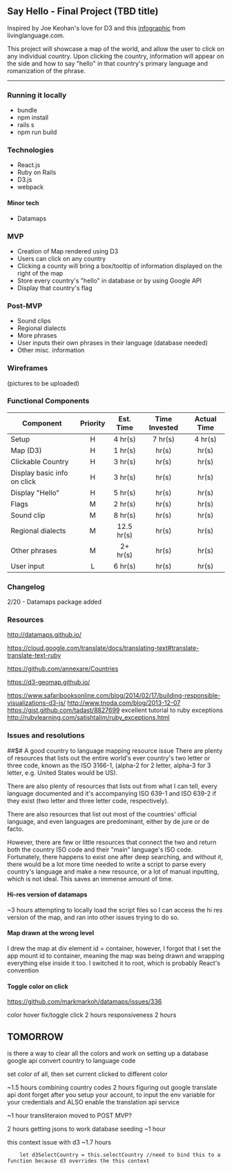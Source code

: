 ## Say Hello - Final Project (TBD title)

Inspired by Joe Keohan's love for D3 and this [infographic](https://i.pinimg.com/originals/55/ee/0b/55ee0bf828b83c1a1416c7cb1732d43f.jpg) from livinglanguage.com.

This project will showcase a map of the world, and allow the user to click on any individual country. Upon clicking the country, information will appear on the side and how to say "hello" in that country's primary language and romanization of the phrase.


---

### Running it locally
- bundle
- npm install
- rails s
- npm run build


### Technologies
- React.js
- Ruby on Rails
- D3.js
- webpack

#### Minor tech
- Datamaps


### MVP

- Creation of Map rendered using D3
- Users can click on any country
- Clicking a county will bring a box/tooltip of information displayed on the right of the map
- Store every country's "hello" in database or by using Google API
- Display that country's flag

### Post-MVP

- Sound clips
- Regional dialects
- More phrases
- User inputs their own phrases in their language (database needed)
- Other misc. information

### Wireframes

(pictures to be uploaded)

### Functional Components

| Component | Priority | Est. Time | Time Invested | Actual Time |
| ------------- | :---: | :-----: | :-----: | :-----: |
| Setup | H | 4 hr(s) | 7 hr(s) | 4 hr(s) |
| Map (D3) | H | 1 hr(s) |  hr(s) |  hr(s) |
| Clickable Country | H | 3 hr(s) |  hr(s) |  hr(s) |
| Display basic info on click | H | 3 hr(s) |  hr(s) |  hr(s) |
| Display "Hello" | H | 5 hr(s) |  hr(s) |  hr(s) |
| Flags | M | 2 hr(s) |  hr(s) |  hr(s) |
| Sound clip | M | 8 hr(s) |  hr(s) |  hr(s) |
| Regional dialects | M | 12.5 hr(s) |  hr(s) |  hr(s) |
| Other phrases | M | 2+ hr(s) |  hr(s) |  hr(s) |
| User input | L | 6 hr(s) |  hr(s) |  hr(s) |


### Changelog
2/20 - Datamaps package added


### Resources

http://datamaps.github.io/

https://cloud.google.com/translate/docs/translating-text#translate-translate-text-ruby

https://github.com/annexare/Countries

https://d3-geomap.github.io/

https://www.safaribooksonline.com/blog/2014/02/17/building-responsible-visualizations-d3-js/
http://www.tnoda.com/blog/2013-12-07
https://gist.github.com/tadast/8827699
excellent tutorial to ruby exceptions
http://rubylearning.com/satishtalim/ruby_exceptions.html
### Issues and resolutions

##$# A good country to language mapping resource issue
There are plenty of resources that lists out the entire world's ever country's two letter or three code, known as the ISO 3166-1, (alpha-2 for 2 letter, alpha-3 for 3 letter, e.g. United States would be US).

There are also plenty of resources that lists out from what I can tell, every language documented and it's accompanying ISO 639-1 and ISO 639-2 if they exist (two letter and three letter code, respectively).

There are also resources that list out most of the countries' official language, and even languages are predominant, either by de jure or de facto.

However, there are few or little resources that connect the two and return both the country ISO code and their "main" language's ISO code. Fortunately, there happens to exist one after deep searching, and without it, there would be a lot more time needed to write a script to parse every country's language and make a new resource, or a lot of manual inputting, which is not ideal. This saves an immense amount of time.

#### Hi-res version of datamaps

~3 hours attempting to locally load the script files so I can access the hi res version of the map, and ran into other issues trying to do so.
#### Map drawn at the wrong level

I drew the map at div element id = container, however, I forgot that I set the app mount id to container, meaning the map was being drawn and wrapping everything else inside it too. I switched it to root, which is probably React's convention

#### Toggle color on click
https://github.com/markmarkoh/datamaps/issues/336

color hover fix/toggle click 2 hours
responsiveness 2 hours


## TOMORROW

is there a way to clear all the colors
and work on setting up a database
google api
convert country to language code


set color of all, then set current clicked to different color

~1.5 hours combining country codes
2 hours figuring out google translate api
dont forget after you setup your account, to input the env variable for your credentials and ALSO enable the translation api service

~1 hour transliteraion moved to POST MVP?

2 hours getting jsons to work
database seeding ~1 hour

this context issue with d3 ~1.7 hours
```
    let d3SelectCountry = this.selectCountry //need to bind this to a function because d3 overrides the this context
```
